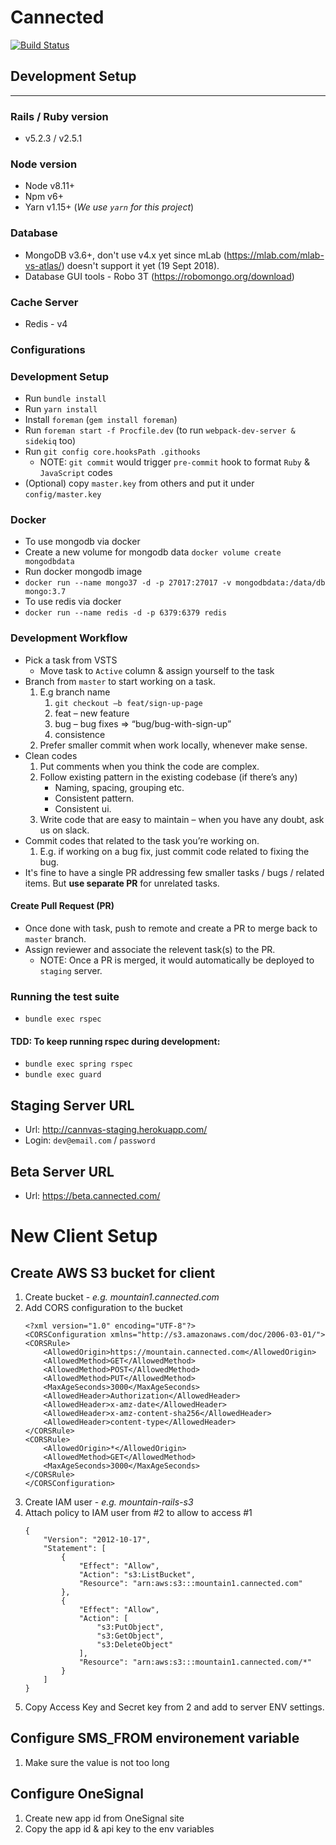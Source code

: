 Cannected
==============
[![Build Status](https://cannvas.visualstudio.com/c5c40111-3553-4535-aa8a-164a734fe30a/_apis/build/status/1)](https://cannvas.visualstudio.com/c5c40111-3553-4535-aa8a-164a734fe30a/_apis/build/status/1)


## Development Setup
---

### Rails / Ruby version
* v5.2.3 / v2.5.1

### Node version
- Node v8.11+
- Npm v6+
- Yarn v1.15+ (*We use `yarn` for this project*)

### Database
* MongoDB v3.6+, don't use v4.x yet since mLab (https://mlab.com/mlab-vs-atlas/) doesn't support it yet (19 Sept 2018).
* Database GUI tools - Robo 3T (https://robomongo.org/download)

### Cache Server
* Redis - v4

### Configurations

### Development Setup
* Run `bundle install`
* Run `yarn install`
* Install `foreman` (`gem install foreman`)
* Run `foreman start -f Procfile.dev` (to run `webpack-dev-server & sidekiq` too)
* Run `git config core.hooksPath .githooks`
    * NOTE: `git commit` would trigger `pre-commit` hook to format `Ruby` & `JavaScript` codes
* (Optional) copy `master.key` from others and put it under `config/master.key`

### Docker
* To use mongodb via docker
* Create a new volume for mongodb data `docker volume create mongodbdata`
* Run docker mongodb image
* `docker run --name mongo37 -d -p 27017:27017 -v mongodbdata:/data/db mongo:3.7`
* To use redis via docker
* `docker run --name redis -d -p 6379:6379 redis`

### Development Workflow
* Pick a task from VSTS
    * Move task to `Active` column & assign yourself to the task
* Branch from `master` to start working on a task.
  1. E.g branch name
      1.  `git checkout –b feat/sign-up-page`
      2.  feat – new feature
      3.  bug – bug fixes => “bug/bug-with-sign-up”
      4.  consistence
  2. Prefer smaller commit when work locally, whenever make sense.
* Clean codes
    1.  Put comments when you think the code are complex.
    2.  Follow existing pattern in the existing codebase (if there’s any)
        - Naming, spacing, grouping etc.
        - Consistent pattern.
        - Consistent ui.
    3.  Write code that are easy to maintain – when you have any doubt, ask us on slack.
* Commit codes that related to the task you’re working on.
    1.  E.g. if working on a bug fix, just commit code related to fixing the bug.
* It's fine to have a single PR addressing few smaller tasks / bugs / related items. But **use separate PR** for unrelated tasks.

#### Create Pull Request (PR)
* Once done with task, push to remote and create a PR to merge back to `master` branch.
* Assign reviewer and associate the relevent task(s) to the PR.
    * NOTE: Once a PR is merged, it would automatically be deployed to `staging` server.

### Running the test suite
* `bundle exec rspec`

#### TDD: To keep running rspec during development: 
* `bundle exec spring rspec`
* `bundle exec guard`

## Staging Server URL
- Url: http://cannvas-staging.herokuapp.com/
- Login: `dev@email.com` / `password`

## Beta Server URL
- Url: https://beta.cannected.com/


# New Client Setup

## Create AWS S3 bucket for client
1. Create bucket - *e.g. mountain1.cannected.com*
1. Add CORS configuration to the bucket
    ```
    <?xml version="1.0" encoding="UTF-8"?>
    <CORSConfiguration xmlns="http://s3.amazonaws.com/doc/2006-03-01/">
    <CORSRule>
        <AllowedOrigin>https://mountain.cannected.com</AllowedOrigin>
        <AllowedMethod>GET</AllowedMethod>
        <AllowedMethod>POST</AllowedMethod>
        <AllowedMethod>PUT</AllowedMethod>
        <MaxAgeSeconds>3000</MaxAgeSeconds>
        <AllowedHeader>Authorization</AllowedHeader>
        <AllowedHeader>x-amz-date</AllowedHeader>
        <AllowedHeader>x-amz-content-sha256</AllowedHeader>
        <AllowedHeader>content-type</AllowedHeader>
    </CORSRule>
    <CORSRule>
        <AllowedOrigin>*</AllowedOrigin>
        <AllowedMethod>GET</AllowedMethod>
        <MaxAgeSeconds>3000</MaxAgeSeconds>
    </CORSRule>
    </CORSConfiguration>
    ```
1. Create IAM user - *e.g. mountain-rails-s3*
1. Attach policy to IAM user from #2 to allow to access #1
    ```
    {
        "Version": "2012-10-17",
        "Statement": [
            {
                "Effect": "Allow",
                "Action": "s3:ListBucket",
                "Resource": "arn:aws:s3:::mountain1.cannected.com"
            },
            {
                "Effect": "Allow",
                "Action": [
                    "s3:PutObject",
                    "s3:GetObject",
                    "s3:DeleteObject"
                ],
                "Resource": "arn:aws:s3:::mountain1.cannected.com/*"
            }
        ]
    }
    ```
1. Copy Access Key and Secret key from 2 and add to server ENV settings.

## Configure SMS_FROM environement variable
1. Make sure the value is not too long

## Configure OneSignal
1. Create new app id from OneSignal site
1. Copy the app id & api key to the env variables
